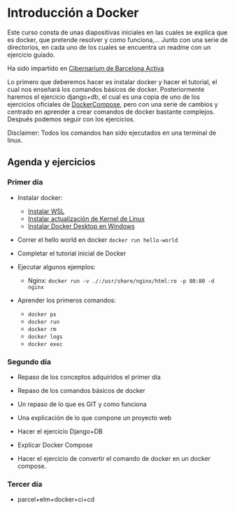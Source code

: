 # Introducción a Docker

Este curso consta de unas diapositivas iniciales en las cuales se explica que es
docker, que pretende resolver y como funciona,... Junto con una serie de
directorios, en cada uno de los cuales se encuentra un readme con un ejercicio
guiado.

Ha sido impartido en [Cibernarium de Barcelona Activa](https://cibernarium.barcelonactiva.cat/home)

Lo primero que deberemos hacer es instalar docker y hacer el tutorial, el cual
nos enseñará los comandos básicos de docker. Posteriormente haremos el ejercicio
django+db, el cual es una copia de uno de los ejercicios oficiales de
[DockerCompose](https://docs.docker.com/samples/django/), pero con una serie de
cambios y centrado en aprender a crear comandos de docker bastante complejos.
Después podemos seguir con los ejercicios.

Disclaimer: Todos los comandos han sido ejecutados en una terminal de linux.

## Agenda y ejercicios

### Primer día

* Instalar docker:
  * [Instalar WSL](https://docs.microsoft.com/en-us/windows/wsl/install)
  * [Instalar actualización de Kernel de Linux](https://docs.microsoft.com/es-es/windows/wsl/install-manual#step-4---download-the-linux-kernel-update-package)
  * [Instalar Docker Desktop en Windows](https://docs.docker.com/desktop/windows/install/)

* Correr el hello world en docker `docker run hello-world`
* Completar el tutorial inicial de Docker

* Ejecutar algunos ejemplos:
  * Nginx: `docker run -v ./:/usr/share/nginx/html:ro -p 80:80 -d nginx`

* Aprender los primeros comandos:
  * `docker ps`
  * `docker run`
  * `docker rm`
  * `docker logs`
  * `docker exec`

### Segundo día

* Repaso de los conceptos adquiridos el primer día
* Repaso de los comandos básicos de docker
* Un repaso de lo que es GIT y como funciona
* Una explicación de lo que compone un proyecto web
* Hacer el ejercicio Django+DB

* Explicar Docker Compose
* Hacer el ejercicio de convertir el comando de docker en un docker compose.

### Tercer día

* parcel+elm+docker+ci+cd
